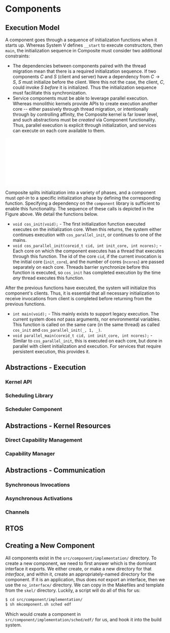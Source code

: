 # Components



## Execution Model

A component goes through a sequence of initialization functions when it starts up.
Whereas System V defines `__start` to execute constructors, then `main`, the initialization sequence in Composite must consider two additional constraints:

- The dependencies between components paired with the thread migration mean that there is a required initialization sequence.
	If two components $C$ and $S$ (client and server) have a dependency from $C \to S$, $S$ must initialize before the client.
	Were this not the case, the client, $C$, could invoke $S$ *before* it is initialized.
	Thus the initialization sequence must facilitate this synchronization.
- Service components must be able to leverage parallel execution.
	Whereas monolithic kernels provide APIs to create execution another core -- either passively through thread migration, or intentionally through by controlling affinity, the Composite kernel is far lower level, and such abstractions must be *created* via Component functionality.
	Thus, parallel execution is explicit through initialization, and services can execute on each core available to them.

![Execution begins at `__cosrt_upcall_entry` which kicks off the sequence of initialization functions for a component. Gray components run in parallel on each core, and blue run sequentially. A given function is only called if it is defined by your component, and the longest path is taken. If both `main` and `parallel_main` are defined, then only `parallel_main` is executed. Dashed transitions prevent client execution; only solid transitions allow clients to execute.](./resources/component_init.pdf)

Composite splits initialization into a variety of phases, and a component must *opt-in* to a specific initialization phase by defining the corresponding function.
Specifying a dependency on the `component` library is sufficient to enable this functionality.
The sequence of these calls is depicted in the Figure above.
We detail the functions below.

- `void cos_init(void);` - The first initialization function executed executes on the initialization core.
    When this returns, the system either continues execution with `cos_parallel_init`, or continues to one of the mains.
- `void cos_parallel_init(coreid_t cid, int init_core, int ncores);` - Each core on which the component executes has a thread that executes through this function.
	The id of the core `cid`, if the current invocation is the initial core (`init_core`), and the number of cores (`ncores`) are passed separately on each core.
	Threads barrier synchronize before this function is executed, so `cos_init` has completed execution by the time *any* thread executes this function.

After the previous functions have executed, the system will initialize this component's clients.
Thus, it is essential that all necessary initialization to receive invocations from client is completed before returning from the previous functions.

- `int main(void);` - This mainly exists to support legacy execution.
	The current system does *not* pass arguments, nor environmental variables.
	This function is called on the same care (in the same thread) as called `cos_init` and `cos_parallel_init(_, 1, _)`.
- `void parallel_main(coreid_t cid, int init_core, int ncores);` - Similar to `cos_parallel_init`, this is executed on each core, but done in parallel with client initialization and execution.
	For services that require persistent execution, this provides it.

## Abstractions - Execution

### Kernel API

### Scheduling Library

### Scheduler Component

## Abstractions - Kernel Resources

### Direct Capability Management

### Capability Manager

## Abstractions - Communication

### Synchronous Invocations

### Asynchronous Activations

### Channels

## RTOS

## Creating a New Component

All components exist in the `src/component/implementation/` directory.
To create a new component, we need to first answer which is the dominant interface it exports.
We either create, or make a new directory for that *interface*, and within it, create an appropriately-named directory for the component.
If it is an application, thus does *not* export an interface, then we use the `no_interface/` directory.
We can copy in the Makefiles and template from the `skel/` directory.
Luckily, a script will do all of this for us:

```sh
$ cd src/component/implementation/
$ sh mkcomponent.sh sched edf
```

Which would create a component in `src/component/implementation/sched/edf/` for us, and hook it into the build system.

